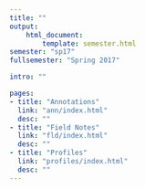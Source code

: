 ```yaml
---
title: ""
output:
    html_document:
        template: semester.html
semester: "sp17"
fullsemester: "Spring 2017"

intro: ""

pages:
- title: "Annotations"
  link: "ann/index.html"
  desc: ""
- title: "Field Notes"
  link: "fld/index.html"
  desc: ""
- title: "Profiles"
  link: "profiles/index.html"
  desc: ""
---
```

